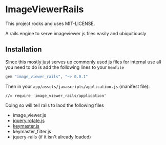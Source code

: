 # ImageViewerRails

This project rocks and uses MIT-LICENSE.

A rails engine to serve imageviewer js files easily and ubiquitiously

## Installation

Since this mostly just serves up commonly used js files for internal use all you need to do is add the following lines to your `Gemfile`

```ruby
gem "image_viewer_rails", "~> 0.0.1"
```

Then in your `app/assets/javascripts/application.js` (manifest file):

```
//= require 'image_viewer_rails/application'
```

Doing so will tell rails to laod the following files

- image_viewer.js
- [jquery.rotate.js](https://code.google.com/p/jquery-rotate/)
- [keymaster.js](https://github.com/madrobby/keymaster)
- keymaster_filter.js
- jquery-rails (if it isn't already loaded)
